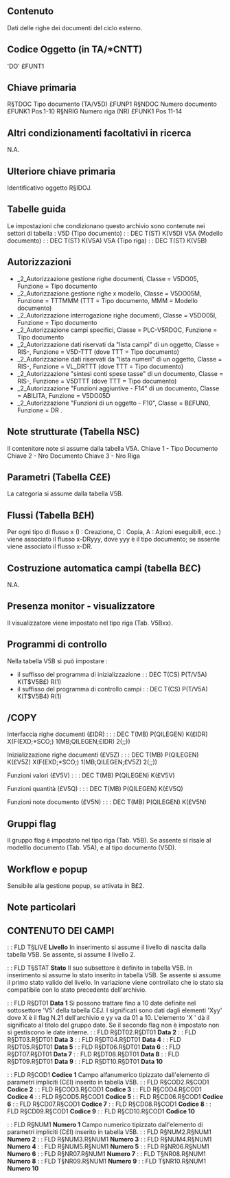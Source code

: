 ## Contenuto
Dati delle righe dei documenti del ciclo esterno.

## Codice Oggetto (in TA/*CNTT)
'DO'                               £FUNT1

## Chiave primaria
R§TDOC   Tipo documento      (TA/V5D)       £FUNP1
R§NDOC   Numero documento                   £FUNK1    Pos.1-10
R§NRIG   Numero riga         (NR)           £FUNK1    Pos 11-14

## Altri condizionamenti facoltativi in ricerca
N.A.

## Ulteriore chiave primaria
Identificativo oggetto R§IDOJ.

## Tabelle guida
Le impostazioni che condizionano questo archivio sono contenute nei settori di tabella : 
V5D (Tipo documento)
 :  : DEC T(ST) K(V5D)
V5A (Modello documento)
 :  : DEC T(ST) K(V5A)
V5A (Tipo riga)
 :  : DEC T(ST) K(V5B)

## Autorizzazioni
 * _2_Autorizzazione gestione righe documenti, Classe = V5DO05, Funzione = Tipo documento
 * _2_Autorizzazione gestione righe x modello, Classe = V5DO05M, Funzione = TTTMMM (TTT = Tipo documento, MMM = Modello documento)
 * _2_Autorizzazione interrogazione righe documenti, Classe = V5DO05I, Funzione = Tipo documento
 * _2_Autorizzazione campi specifici, Classe = PLC-V5RDOC, Funzione = Tipo documento
 * _2_Autorizzazione dati riservati da "lista campi" di un oggetto, Classe = RIS-, Funzione = V5D-TTT (dove TTT = Tipo documento)
 * _2_Autorizzazione dati riservati da "lista numeri" di un oggetto, Classe = RIS-, Funzione = VL_DRTTT (dove TTT = Tipo documento)
 * _2_Autorizzazione "sintesi conti spese tasse" di un documento, Classe = RIS-, Funzione = V5DTTT (dove TTT = Tipo documento)
 * _2_Autorizzazione "Funzioni aggiuntive - F14" di un documento, Classe = ABILITA, Funzione = V5DO05D
 * _2_Autorizzazione "Funzioni di un oggetto - F10", Classe = B£FUN0, Funzione = DR .

## Note strutturate (Tabella NSC)
Il contenitore note si assume dalla tabella V5A.
Chiave 1 - Tipo Documento
Chiave 2 - Nro Documento
Chiave 3 - Nro Riga

## Parametri (Tabella C£E)
La categoria si assume dalla tabella V5B.

## Flussi (Tabella B£H)
Per ogni tipo di flusso x (I : Creazione, C : Copia, A : Azioni eseguibili, ecc..) viene associato il flusso x-DRyyy, dove yyy è il tipo documento; se assente viene associato il flusso x-DR.

## Costruzione automatica campi (tabella B£C)
N.A.

## Presenza monitor - visualizzatore
Il visualizzatore viene impostato nel tipo riga (Tab. V5Bxx).

## Programmi di controllo
Nella tabella V5B si può impostare : 
- il suffisso del programma di inizializzazione
 :  : DEC T(CS) P(T/V5A) K(T$V5B£) R(1)
- il suffisso del programma di controllo campi
 :  : DEC T(CS) P(T/V5A) K(T$V5B4) R(1)

## /COPY
Interfaccia righe documenti (£IDR) : 
 :  : DEC T(MB) P(QILEGEN) K(£IDR) X(F(EXD;*SCO;) 1(MB;QILEGEN;£IDR) 2(;;))

Inizializzazione righe documenti (£V5Z) : 
 :  : DEC T(MB) P(QILEGEN) K(£V5Z) X(F(EXD;*SCO;) 1(MB;QILEGEN;£V5Z) 2(;;))

Funzioni valori (£V5V) : 
 :  : DEC T(MB) P(QILEGEN) K(£V5V)

Funzioni quantità (£V5Q) : 
 :  : DEC T(MB) P(QILEGEN) K(£V5Q)

Funzioni note documento (£V5N) : 
 :  : DEC T(MB) P(QILEGEN) K(£V5N)

## Gruppi flag
Il gruppo flag è impostato nel tipo riga (Tab. V5B). Se assente si risale al modelllo documento (Tab. V5A), e al tipo documento (V5D).

## Workflow e popup
Sensibile alla gestione popup, se attivata in B£2.

## Note particolari

## CONTENUTO DEI CAMPI

 :  : FLD T§LIVE **Livello**
In inserimento si assume il livello di nascita dalla tabella V5B.
Se assente, si assume il livello 2.

 :  : FLD T§STAT **Stato**
Il suo subsettore  è definito in tabella V5B.
In inserimento si assume lo stato inserito in tabella V5B.
Se assente si assume il primo stato valido del livello.
In variazione viene controllato che lo stato sia compatibile con lo stato precedente dell'archivio.

 :  : FLD R§DT01 **Data 1**
Si possono trattare fino a 10 date definite nel sottosettore 'V5' della tabella C£J. I significati sono dati dagli elementi 'Xyy' dove X è il flag N.21 dell'archivio e yy va da 01 a 10. L'elemento 'X ' dà il significato al titolo del gruppo date. Se il secondo flag non è impostato non si gestiscono le date interne.
 :  : FLD R§DT02.R§DT01 **Data 2**
 :  : FLD R§DT03.R§DT01 **Data 3**
 :  : FLD R§DT04.R§DT01 **Data 4**
 :  : FLD R§DT05.R§DT01 **Data 5**
 :  : FLD R§DT06.R§DT01 **Data 6**
 :  : FLD R§DT07.R§DT01 **Data 7**
 :  : FLD R§DT08.R§DT01 **Data 8**
 :  : FLD R§DT09.R§DT01 **Data 9**
 :  : FLD R§DT10.R§DT01 **Data 10**

 :  : FLD R§COD1 **Codice 1**
Campo alfanumerico tipizzato dall'elemento di parametri impliciti (C£I) inserito in tabella V5B.
 :  : FLD R§COD2.R§COD1 **Codice 2**
 :  : FLD R§COD3.R§COD1 **Codice 3**
 :  : FLD R§COD4.R§COD1 **Codice 4**
 :  : FLD R§COD5.R§COD1 **Codice 5**
 :  : FLD R§CD06.R§COD1 **Codice 6**
 :  : FLD R§CD07.R§COD1 **Codice 7**
 :  : FLD R§CD08.R§COD1 **Codice 8**
 :  : FLD R§CD09.R§COD1 **Codice 9**
 :  : FLD R§CD10.R§COD1 **Codice 10**

 :  : FLD R§NUM1 **Numero 1**
Campo numerico tipizzato dall'elemento di parametri impliciti (C£I) inserito in tabella V5B.
 :  : FLD R§NUM2.R§NUM1 **Numero 2**
 :  : FLD R§NUM3.R§NUM1 **Numero 3**
 :  : FLD R§NUM4.R§NUM1 **Numero 4**
 :  : FLD R§NUM5.R§NUM1 **Numero 5**
 :  : FLD R§NR06.R§NUM1 **Numero 6**
 :  : FLD R§NR07.R§NUM1 **Numero 7**
 :  : FLD T§NR08.R§NUM1 **Numero 8**
 :  : FLD T§NR09.R§NUM1 **Numero 9**
 :  : FLD T§NR10.R§NUM1 **Numero 10**
